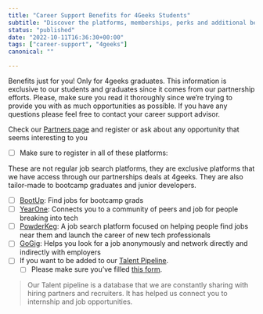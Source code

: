 ```yaml
---
title: "Career Support Benefits for 4Geeks Students"
subtitle: "Discover the platforms, memberships, perks and additional benefits we have available for all 4Geeks Students."
status: "published"
date: "2022-10-11T16:36:30+00:00"
tags: ["career-support", "4geeks"]
canonical: ""

---
```


Benefits just for you! Only for 4geeks graduates. 
This information is exclusive to our students and graduates since it comes from our partnership efforts. Please, make sure you read it thoroughly since we’re trying to provide you with as much opportunities as possible. If you have any questions please feel free to contact your career support advisor. 

Check our [Partners page](https://www.notion.so/4geeksacademy/Our-partners-projects-communities-and-hiring-opportunities-9e0a9eaba0264b26abfd59a8bb682244) and register or ask about any opportunity that seems interesting to you 

- [ ]  Make sure to register in all of these platforms:  

These are not regular job search platforms, they are exclusive platforms that we have access through our partnerships deals at 4geeks. They are also tailor-made to bootcamp graduates and junior developers. 

- [ ] [BootUp](https://www.joinbootup.com/): Find jobs for bootcamp grads 
- [ ] [YearOne](https://app.joinyearone.io/users/sign_in): Connects you to a community of peers and job for people breaking into tech 
- [ ] [PowderKeg](https://powderkeg.com/tech-jobs/): A job search platform focused on helping people find jobs near them and launch the career of new tech professionals
- [ ] [GoGig](http://my.gogig.com/): Helps you look for a job anonymously and network  directly and indirectly with employers
- [ ] If you want to be added to our [Talent Pipeline](https://4geeksacademy.notion.site/Talent-Pipeline-4Geeks-Academy-USA-ef91aba17f9c4964bf7972396d190bdf). 
  - [ ] Please make sure you’ve filled [this form](https://docs.google.com/forms/d/11SZSOhKwl9awWHtKSWMDcv9JSbfTKiKoFu-cTN0NX0I/edit#responses). 

> Our Talent pipeline is a database that we are constantly sharing with hiring partners and recruiters. It has helped us connect you to internship and job opportunities.  
